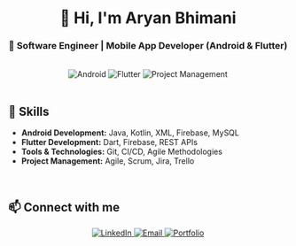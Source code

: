 <h1 align="center">👋 Hi, I'm Aryan Bhimani</h1>
<h3 align="center">🚀 Software Engineer | Mobile App Developer (Android & Flutter)</h3>

<br/>

<div align="center">
  <img src="https://img.shields.io/badge/Android-Java%20%7C%20Kotlin-brightgreen?style=for-the-badge&logo=android" alt="Android" />
  <img src="https://img.shields.io/badge/Flutter-Dart-blue?style=for-the-badge&logo=flutter" alt="Flutter" />
  <img src="https://img.shields.io/badge/Project%20Management-Scrum%20%7C%20Agile-orange?style=for-the-badge&logo=trello" alt="Project Management" />
</div>

<br/>

<h2>🔹 Skills</h2>
<ul>
  <li><b>Android Development:</b> Java, Kotlin, XML, Firebase, MySQL</li>
  <li><b>Flutter Development:</b> Dart, Firebase, REST APIs</li>
  <li><b>Tools & Technologies:</b> Git, CI/CD, Agile Methodologies</li>
  <li><b>Project Management:</b> Agile, Scrum, Jira, Trello</li>
</ul>

<br/>

<h2>📫 Connect with me</h2>
<p align="center">
  <a href="https://www.linkedin.com/in/aryanbhimani/" target="_blank">
    <img src="https://img.shields.io/badge/LinkedIn-0077B5?style=for-the-badge&logo=linkedin&logoColor=white" alt="LinkedIn">
  </a>
  <a href="mailto:your-email@example.com">
    <img src="https://img.shields.io/badge/Email-D14836?style=for-the-badge&logo=gmail&logoColor=white" alt="Email">
  </a>
  <a href="https://dev-aryanbhimani.pantheonsite.io/">
    <img src="https://img.shields.io/badge/Portfolio-000000?style=for-the-badge&logo=react&logoColor=white" alt="Portfolio">
  </a>
</p>

